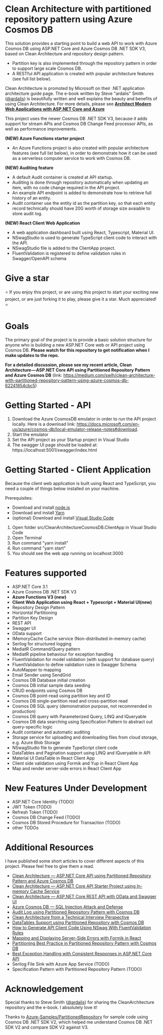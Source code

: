 # Clean Architecture with partitioned repository pattern using Azure Cosmos DB
This solution provides a starting point to build a web API to work with Azure Cosmos DB using ASP.NET Core and Azure Cosmos DB .NET SDK V3, based on Clean Architecture and repository design pattern. 
* Partition key is also implemented through the repository pattern in order to support large scale Cosmos DB.
* A RESTful API application is created with popular architecture features (see full list below).

Clean Architecture is promoted by Microsoft on their .NET application architecture guide page. The e-book written by Steve "ardalis" Smith ([@ardalis](https://github.com/ardalis)) is beautifully written and well explains the beauty and benefits of using Clean Architecture. For more details, please see [**Architect Modern Web Applications with ASP.NET Core and Azure**](https://docs.microsoft.com/en-us/dotnet/architecture/modern-web-apps-azure/)

This project uses the newer Cosmos DB .NET SDK V3, because it adds support for stream APIs and Cosmos DB Change Feed processor APIs, as well as performance improvements.


**(NEW) Azure Functions starter project**
* An Azure Functions project is also created with popular architecture features (see full list below), in order to demonstrate how it can be used as a serverless computer service to work with Cosmos DB.

**(NEW) Auditing feature**
* A default Audit container is created at API startup.
* Auditing is done through repository automatically when updating an item, with no code change required in the API project.
* An example API endpoint is added to demonstrate how to retrieve full history of an entity.
* Audit container use the entity id as the partition key, so that each entity record technically should have 20G worth of storage size avaiable to store audit log.

**(NEW) React Client Web Application**
* A web application dashboard built using React, Typescript, Material UI.
* NSwagStudio is used to generate TypeScript client code to interact with the API.
* NSwagStudio file is added to the ClientApp project.
* FluentValidation is registered to define validation rules in Swagger/OpenAPI schema

# Give a star
:star: If you enjoy this project, or are using this project to start your exciting new project, or are just forking it to play, please give it a star. Much appreciated! :star: 

# Goals
The primary goal of the project is to provide a basic solution structure for anyone who is building a new ASP.NET Core web or API project using Cosmos DB.
**Please watch for this repository to get notification when I make updates to the repo.**

**For a detailed discussion, please see my recent article, Clean Architecture — ASP.NET Core API using Partitioned Repository Pattern and Azure Cosmos DB** (link: https://medium.com/swlh/clean-architecture-with-partitioned-repository-pattern-using-azure-cosmos-db-62241854cbc5)

# Getting Started - API
1. Download the Azure CosmosDB emulator in order to run the API project locally. Here is a download link: https://docs.microsoft.com/en-us/azure/cosmos-db/local-emulator-release-notes#download.
2. Start the emulator
3. Set the API project as your Startup project in Visual Studio
4. The swagger UI page should be loaded at: https://localhost:5001/swagger/index.html

# Getting Started - Client Application
Because the client web application is built using React and TypeScript, you need a couple of things below installed on your machine.

Prerequisites:
* Download and install [node.js](https://nodejs.org/en/download/)
* Download and install [Yarn](https://classic.yarnpkg.com/en/docs/install/#windows-stable)
* (optional) Download and install [Visual Studio Code](https://code.visualstudio.com/download)

1. Open folder src/CleanArchitectureCosmosDB.ClientApp in Visual Studio Code 
1. Open Terminal
1. Run command "yarn install"
1. Run command "yarn start"
1. You should see the web app running on localhost:3000

# Features supported
* ASP.NET Core 3.1
* Azure Cosmos DB .NET SDK V3
* **Azure Functions V3 (new)**
* **Client Web Application using React + Typescript + Material UI(new)**
* Repository Design Pattern
* Horizontal Partitioning
* Partition Key Design
* REST API
* Swagger UI
* OData support
* IMemoryCache Cache service (Non-distributed in-memory cache)
* Serilog for structured logging
* MediatR Command/Query pattern
* MediatR pipeline behaviour for exception handling 
* FluentValidation for model validation (with support for database query)
* FluentValidation to define validation rules in Swagger Schema
* AutoMapper to mapping
* Email Sender using SendGrid 
* Cosmos DB Database initial creation
* Cosmos DB initial sample data seeding
* CRUD endpoints using Cosmos DB
* Cosmos DB point-read using partition key and ID
* Cosmos DB single-partition read and cross-partition read
* Cosmos DB SQL query (demonstration purpose, not recommended in production)
* Cosmos DB query with Parameterized Query, LINQ and IQueryable
* Cosmos DB data searching using Specification Pattern to abstract out query-specific logic
* Audit container and automatic auditing 
* Storage service for uploading and downloading files from cloud storage, e.g. Azure Blob Storage 
* NSwagStudio file to generate TypeScript client code 
* DataTables and Pagination support using LINQ and IQueryable in API
* Material UI DataTable in React Client App
* Client side validation using Formik and Yup in React Client App
* Map and render server-side errors in React Client App

# New Features Under Development
* ASP.NET Core Identity  (TODO)
* JWT Token (TODO)
* Refresh Token (TODO)
* Cosmos DB Change Feed (TODO)
* Cosmos DB Stored Procedure for Transaction (TODO)
* other TODOs

# Additional Resources
I have published some short articles to cover different aspects of this project. Please feel free to give them a read.
* [Clean Architecture — ASP.NET Core API using Partitioned Repository Pattern and Azure Cosmos DB ](https://medium.com/swlh/clean-architecture-with-partitioned-repository-pattern-using-azure-cosmos-db-62241854cbc5)
* [Clean Architecture — ASP.NET Core API Starter Project using In-memory Cache Service](https://shawn-shi.medium.com/clean-architecture-using-in-memory-cache-service-ab376fe226eb)
* [Clean Architecture — ASP.NET Core REST API with OData and Swagger UI](https://shawn-shi.medium.com/clean-architecture-rest-api-with-odata-and-swagger-ui-406f7df896c)
* [Azure Cosmos DB — SQL Injection Attack and Defense](https://medium.com/swlh/azure-cosmos-db-sql-injection-attack-and-defense-17b32ef95b9)
* [Audit Log using Partitioned Repository Pattern with Cosmos DB](https://shawn-shi.medium.com/audit-log-using-partitioned-repository-pattern-with-cosmos-db-99b63de97e35)
* [Clean Architecture from a Technical Interview Perspective](https://shawn-shi.medium.com/clean-architecture-from-a-technical-interview-perspective-7b79d86d6155)
* [DataTables Support using Partitioned Repository with Cosmos DB](https://shawn-shi.medium.com/pagination-and-searching-in-asp-net-core-api-using-cosmos-db-869384a59f5)
* [How to Generate API Client Code Using NSwag With FluentValidation Rules](https://medium.com/swlh/how-to-generate-api-client-code-using-nswag-with-fluentvalidation-rules-9428ae65c10e)
* [Mapping and Displaying Server-Side Errors with Formik in React](https://shawn-shi.medium.com/mapping-and-displaying-server-side-errors-with-formik-in-react-bbe7ae696895)
* [Partitioning Best Practice in Partitioned Repository Pattern with Cosmos DB](https://shawn-shi.medium.com/partition-key-design-best-practice-in-partitioned-repository-pattern-with-cosmos-db-ef9318007fc1)
* [Best Exception Handling with Consistent Responses in ASP.NET Core API](https://medium.com/swlh/clean-architecture-best-exception-handling-with-consistent-responses-in-asp-net-core-api-b22b07a08e38)
* Serilog File Sink with Azure App Service (TODO)
* Specification Pattern with Partitioned Repository Pattern (TODO)

# Acknowledgement
Special thanks to Steve Smith ([@ardalis](https://github.com/ardalis)) for sharing the CleanArchitecture repository and the e-book. I absolutely love it!

Thanks to [Azure-Samples/PartitionedRepository](https://github.com/Azure-Samples/PartitionedRepository) for sample code using Cosmos DB .NET SDK V2, which helped me understand Cosmos DB .NET SDK V2 and compare SDK V2 against V3.
